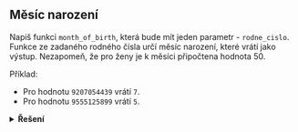 ## Měsíc narození

Napiš funkci `month_of_birth`, která bude mít jeden parametr - `rodne_cislo`.  
Funkce ze zadaného rodného čísla určí měsíc narození, které vrátí jako výstup. Nezapomeň, že pro ženy je k měsíci
připočtena hodnota 50.

Příklad:

- Pro hodnotu `9207054439` vrátí `7`.
- Pro hodnotu `9555125899` vrátí `5`.

<details>
<summary><b>Řešení</b></summary>

```python
def month_of_birth(rodne_cislo):
    cislo_mesice = int(str(rodne_cislo)[2:4])
    if cislo_mesice <= 12:
        return cislo_mesice
    else:
        return cislo_mesice - 50


print(f'9207054439 -> {month_of_birth(9207054439)}')
print(f'9555125899 -> {month_of_birth(9555125899)}')
```

</details>
